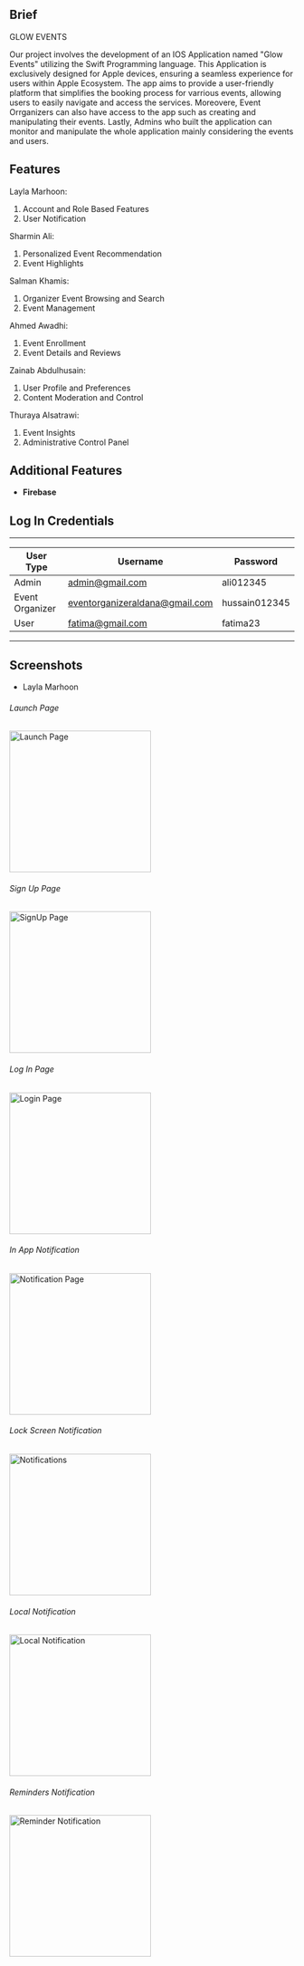 ## Brief
GLOW EVENTS

Our project involves the development of an IOS Application named "Glow Events" utilizing the Swift Programming language. This Application is exclusively designed for Apple devices, ensuring a seamless experience for users within Apple Ecosystem. The app aims to provide a user-friendly platform that simplifies the booking process for varrious events, allowing users to easily navigate and access the services. Moreovere, Event Orrganizers can also have access to the app such as creating and manipulating their events. Lastly, Admins who built the application can monitor and manipulate the whole application mainly considering the events and users.

## Features 

Layla Marhoon: 

1. Account and Role Based Features
2. User Notification

Sharmin Ali: 

1. Personalized Event Recommendation
2. Event Highlights


Salman Khamis: 

1. Organizer Event Browsing and Search
2. Event Management

Ahmed Awadhi: 

1. Event Enrollment
2. Event Details and Reviews

Zainab Abdulhusain: 

1. User Profile and Preferences
2. Content Moderation and Control

Thuraya Alsatrawi: 

1. Event Insights
2. Administrative Control Panel













## Additional Features 
- **Firebase**

## Log In Credentials 

--------------------------------------------------------------------
| User Type       | Username                       | Password      |
| --------------- | ------------------------------ | ------------- |
| Admin           | admin@gmail.com                | ali012345     |
| Event Organizer | eventorganizeraldana@gmail.com | hussain012345 |
| User            | fatima@gmail.com               | fatima23      |
--------------------------------------------------------------------

## Screenshots
- Layla Marhoon 
###### Launch Page
<img src="images/LaunchScreen.png" alt="Launch Page" width="250">

###### Sign Up Page
<img src="images/Signup.png" alt="SignUp Page" width="250">

###### Log In Page
<img src="images/Login.png" alt="Login Page" width="250">

###### In App Notification
<img src="images/Notification.png" alt="Notification Page" width="250">

###### Lock Screen Notification
<img src="images/LockScreenNotification.png" alt="Notifications" width="250">

###### Local Notification
<img src="images/LocalNotification.png" alt="Local Notification" width="250">

###### Reminders Notification
<img src="images/Reminders1.png" alt="Reminder Notification" width="250">
